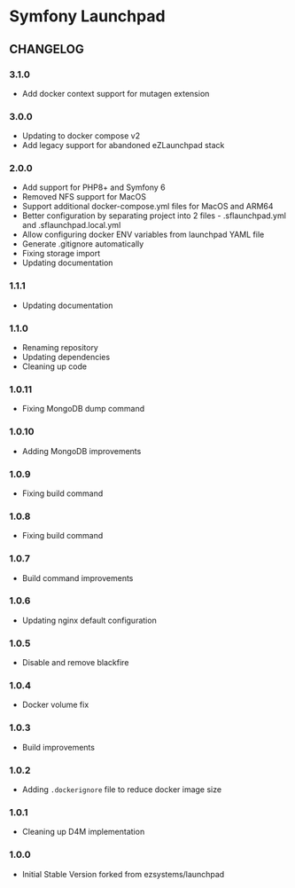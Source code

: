 # Symfony Launchpad

## CHANGELOG

### 3.1.0
- Add docker context support for mutagen extension

### 3.0.0
- Updating to docker compose v2
- Add legacy support for abandoned eZLaunchpad stack

### 2.0.0
- Add support for PHP8+ and Symfony 6
- Removed NFS support for MacOS
- Support additional docker-compose.yml files for MacOS and ARM64
- Better configuration by separating project into 2 files - .sflaunchpad.yml and .sflaunchpad.local.yml
- Allow configuring docker ENV variables from launchpad YAML file
- Generate .gitignore automatically
- Fixing storage import
- Updating documentation

### 1.1.1
- Updating documentation

### 1.1.0
- Renaming repository
- Updating dependencies
- Cleaning up code

### 1.0.11
- Fixing MongoDB dump command

### 1.0.10
- Adding MongoDB improvements

### 1.0.9
- Fixing build command

### 1.0.8
- Fixing build command

### 1.0.7
- Build command improvements

### 1.0.6
- Updating nginx default configuration

### 1.0.5
- Disable and remove blackfire

### 1.0.4
- Docker volume fix

### 1.0.3
- Build improvements

### 1.0.2
- Adding `.dockerignore` file to reduce docker image size

### 1.0.1
- Cleaning up D4M implementation

### 1.0.0 
- Initial Stable Version forked from ezsystems/launchpad
